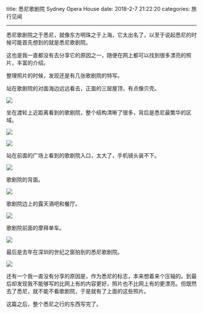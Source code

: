 title: 悉尼歌剧院 Sydney Opera House
date: 2018-2-7 21:22:20
categories: 旅行见闻

---

悉尼歌剧院之于悉尼，就像东方明珠之于上海，它太出名了，以至于说起悉尼的时候可能首先想到的就是悉尼歌剧院。

<!--more-->

这也是我一直都没有去分享它的原因之一，随便在网上都可以找到很多漂亮的照片，丰富的介绍。

整理照片的时候，发现还是有几张歌剧院的特写。

站在歌剧院的对面海边远远看去，正面的三层屋顶，有点像贝壳。

![](http://wx2.sinaimg.cn/mw690/aeba7ac3gy1fo86vmn9m2j23402c04qq.jpg)

坐在渡轮上近距离看到的歌剧院，整个结构清晰了很多，背后是悉尼最繁华的区域。

![](http://wx1.sinaimg.cn/mw690/aeba7ac3gy1fo86xrwbv7j23402c04qp.jpg)

![](http://wx1.sinaimg.cn/mw690/aeba7ac3gy1fo86xmqj86j23402c0kjl.jpg)

站在前面的广场上看到的歌剧院入口，太大了，手机镜头装不下。

![](http://wx2.sinaimg.cn/mw690/aeba7ac3gy1fo86waiknoj23402c0qv5.jpg)

歌剧院的背面。

![](http://wx4.sinaimg.cn/mw690/aeba7ac3gy1fo86w3ibm6j23402c0hdt.jpg)

歌剧院边上的露天酒吧和餐厅。

![](http://wx1.sinaimg.cn/mw690/aeba7ac3gy1fo86xg70lqj23402c0qv6.jpg)

歌剧院前面的摩拜单车。

![](http://wx4.sinaimg.cn/mw690/aeba7ac3gy1fo86vyhugvj23402c01kz.jpg)

最后是去年在深圳的世纪之窗拍到的悉尼歌剧院。

![](http://wx2.sinaimg.cn/mw690/aeba7ac3gy1fo86uzrhtrj23402c0e82.jpg)

还有一个我一直没有分享的原因是，作为悉尼的标志，本来想着来个压轴的。到最后却发现我不能够写的比网上有的内容更好，照片也不比网上有的更漂亮。但既然去了悉尼，就不能不看歌剧院，于是就有了上面的这些照片。

这篇之后，整个悉尼之行的东西写完了。
